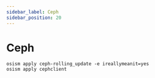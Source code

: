 ```yaml
---
sidebar_label: Ceph
sidebar_position: 20
---
```


# Ceph

```console
osism apply ceph-rolling_update -e ireallymeanit=yes
osism apply cephclient
```
